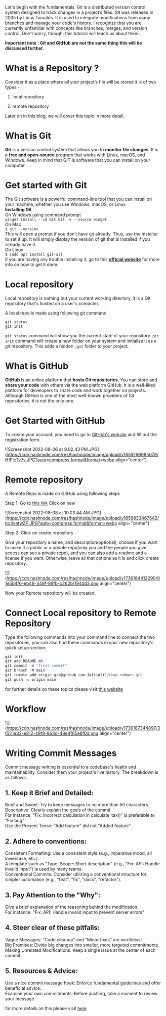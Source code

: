 Let's begin with the fundamentals. Git is a distributed version control system designed to track changes in a project’s files. Git was released in 2005 by Linus Torvalds. It is used to integrate modifications from many branches and manage your code's history. I recognize that you are currently unfamiliar with concepts like branches, merges, and version control. Don't worry, though; this tutorial will teach us about them.

**Important note : Git and GitHub are not the same thing this will be discussed further.**

# What is a Repository ?

Consider it as a place where all your project’s file will be stored it is of two types -

1. local repository
    
2. remote repository
    

Later on in this blog, we will cover this topic in more detail.

# What is Git

**Git** is a version control system that allows you to **monitor file changes**. It is a **free and open-source** program that works with Linux, macOS, and Windows. Keep in mind that GIT is software that you can install on your computer.

# **Get started with Git**

The Git software is a powerful command-line tool that you can install on your machine, whether you use Windows, macOS, or Linux.  
**Installing Git**  
On Windows using command prompt  
`winget install --id Git.Git -e --source winget`  
On Mac  
`$ git --version`  
This will open a prompt if you don’t have git already. Thus, use the installer to set it up. It will simply display the version of git that is installed if you already have it.  
On Linux  
`$ sudo apt install git-all`  
if you are having any trouble installing it, go to this [**official website**](https://git-scm.com/downloads) for more info on how to get it done.

# **Local repository**

Local repository is nothing but your current working directory, it is a Git repository that's hosted on a user's computer.

A local repo is made using following git command

`git status`  
`git init`

`git status` command will show you the current state of your repository. `git init` command will create a new folder on your system and initialize it as a git repository. This adds a hidden `.git` folder to your project.

# What is GitHub

**GitHub** is an online platform that **hosts Git repositories**. You can store and **share your code** with others via the web platform GitHub. It is a well-liked platform for developers to share code and work together on projects. Although GitHub is one of the most well-known providers of Git repositories, it is not the only one.

# **Get Started with GitHub**

To create your account, you need to go to [GitHub's website](https://github.com/) and fill out the registration form.

![Screenshot 2022-08-06 at 9.02.43 PM.JPG](https://cdn.hashnode.com/res/hashnode/image/upload/v1659799985079/HfFIcTv7v.JPG?auto=compress,format&format=webp align="center")

# **Remote repository**

A Remote Repo is made on GitHub using following steps

Step 1: Go to [this link](https://github.com/new) Click on new

![Screenshot 2022-08-08 at 10.03.44 AM.JPG](https://cdn.hashnode.com/res/hashnode/image/upload/v1659933467542/bo3vetwZP.JPG?auto=compress,format&format=webp align="center")

Step 2: Click on create repository

Give your repository a name, and description(optional), choose if you want to make it a public or a private repo(only you and the people you give access can see a private repo), and you can also add a readme and a license if you want. Otherwise, leave all that options as it is and click create repository.

![](https://cdn.hashnode.com/res/hashnode/image/upload/v1736184412290/91e5b4f6-eb49-449f-99fb-c262b11940d3.png align="center")

Now your Remote repository will be created.

# Connect Local repository to Remote Repository

Type the following commands into your command line to connect the two repositories; you can also find these commands in your new repository's quick setup section.

```powershell
git init
git add README.md
git commit -m "first commit"
git branch -M main
git remote add origin git@github.com:JafriAli1/chai-cohort.git
git push -u origin main
```

for further details on these topics please visit [this website](https://docs.chaicode.com/git-and-github/)

# Workflow

![](https://cdn.hashnode.com/res/hashnode/image/upload/v1736187344897/3f521e33-e812-48f8-863d-48e4f85e8f0d.png align="center")

# Writing Commit Messages

Commit message writing is essential to a codebase's health and maintainability. Consider them your project's live history. The breakdown is as follows:

## 1\. Keep it Brief and Detailed:

Brief and Sweet: Try to keep messages to no more than 50 characters.  
Descriptive: Clearly explain the goals of the commit.  
For instance, "Fix: Incorrect calculation in calculate\_tax()" is preferable to "Fix bug"  
Use the Present Tense: "Add feature" did not "Added feature"

## 2\. Adhere to conventions:

Consistent Formatting: Use a consistent style (e.g., imperative mood, all lowercase, etc.).  
A template such as "Type: Scope: Short description" (e.g., "Fix: API: Handle invalid input") is used by many teams.  
Conventional Commits: Consider utilizing a conventional structure for simpler automation (e.g., "feat", "fix", "docs", "refactor").

## 3\. Pay Attention to the "Why":

Give a brief explanation of the reasoning behind the modification.  
For instance: "Fix: API: Handle invalid input to prevent server errors"

## 4\. Steer clear of these pitfalls:

Vague Messages: "Code cleanup" and "Minor fixes" are worthless!  
Big Promises: Divide big changes into smaller, more targeted commitments.  
Making Unrelated Modifications: Keep a single issue at the center of each commit.

## 5\. Resources & Advice:

Use a nice commit message hook: Enforce fundamental guidelines and offer beneficial advice.  
Examine your own commitments: Before pushing, take a moment to review your message.

for more details on this please visit [here](https://www.conventionalcommits.org/)
